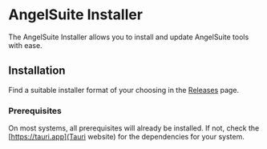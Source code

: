 # AngelSuite Installer

The AngelSuite Installer allows you to install and update AngelSuite tools with
ease.

## Installation

Find a suitable installer format of your choosing in the
[Releases](https://github.com/lilopkins/angelsuite-installer/releases) page.

### Prerequisites

On most systems, all prerequisites will already be installed. If not, check the
[https://tauri.app](Tauri website) for the dependencies for your system.
